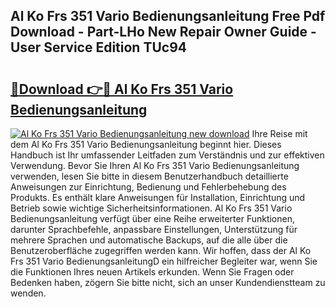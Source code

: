 ## Al Ko Frs 351 Vario Bedienungsanleitung Free Pdf Download - Part-LHo New Repair Owner Guide - User Service Edition TUc94

# <h2><a href="http://df23y4y.blite.top/?on=Al+Ko+Frs+351+Vario+Bedienungsanleitung">🔗Download 👉🔴 Al Ko Frs 351 Vario Bedienungsanleitung</a></h2>

[![Al Ko Frs 351 Vario Bedienungsanleitung new download](https://i.imgur.com/lujVjoI.png)](http://df23y4y.blite.top/?on=Al+Ko+Frs+351+Vario+Bedienungsanleitung)
Ihre Reise mit dem Al Ko Frs 351 Vario Bedienungsanleitung beginnt hier. Dieses Handbuch ist Ihr umfassender Leitfaden zum Verständnis und zur effektiven Verwendung. Bevor Sie Ihren Al Ko Frs 351 Vario Bedienungsanleitung verwenden, lesen Sie bitte in diesem Benutzerhandbuch detaillierte Anweisungen zur Einrichtung, Bedienung und Fehlerbehebung des Produkts. Es enthält klare Anweisungen für Installation, Einrichtung und Betrieb sowie wichtige Sicherheitsinformationen. Al Ko Frs 351 Vario Bedienungsanleitung verfügt über eine Reihe erweiterter Funktionen, darunter Sprachbefehle, anpassbare Einstellungen, Unterstützung für mehrere Sprachen und automatische Backups, auf die alle über die Benutzeroberfläche zugegriffen werden kann. Wir hoffen, dass der Al Ko Frs 351 Vario BedienungsanleitungD ein hilfreicher Begleiter war, wenn Sie die Funktionen Ihres neuen Artikels erkunden. Wenn Sie Fragen oder Bedenken haben, zögern Sie bitte nicht, sich an unser Kundendienstteam zu wenden.
